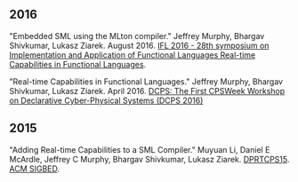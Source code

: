 ## 2016
"Embedded SML using the MLton compiler." Jeffrey Murphy, Bhargav Shivkumar, Lukasz Ziarek. August 2016. [IFL 2016 - 28th symposium on Implementation and Application of Functional Languages Real-time Capabilities in Functional Languages](https://dtai.cs.kuleuven.be/events/ifl2016/).

"Real-time Capabilities in Functional Languages." Jeffrey Murphy, Bhargav Shivkumar, Lukasz Ziarek. April 2016. [DCPS: The First CPSWeek Workshop on Declarative Cyber-Physical Systems (DCPS 2016)](http://cs.uh.edu/~acheng/dcps.html)


## 2015

"Adding Real-time Capabilities to a SML Compiler." Muyuan Li, Daniel E McArdle, Jeffrey C Murphy, Bhargav Shivkumar, Lukasz Ziarek. [DPRTCPS15](http://www2.cs.uh.edu/~acheng/dprtcps.html). [ACM SIGBED](http://dl.acm.org/citation.cfm?id=2930958).


